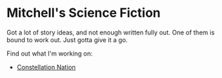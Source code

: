 # Mitchell's Science Fiction
Got a lot of story ideas, and not enough written fully out.
One of them is bound to work out.
Just gotta give it a go.

Find out what I'm working on:
- [Constellation Nation](./Constellate)
